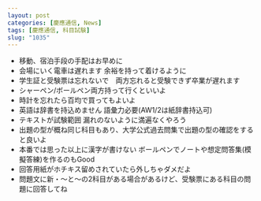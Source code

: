 ```yaml
---
layout: post
categories: [慶應通信, News]
tags: [慶應通信, 科目試験]
slug: "1035"
---
```

* 移動、宿泊手段の手配はお早めに
* 会場にいく電車は遅れます 余裕を持って着けるように
* 学生証と受験票は忘れないで　両方忘れると受験できず卒業が遅れます
* シャーペン/ボールペン両方持って行くといいよ
* 時計を忘れたら百均で買ってもよいよ
* 英語は辞書を持込めません 語彙力必要(AW1/2は紙辞書持込可)
* テキストが試験範囲 漏れのないように満遍なくやろう
* 出題の型が概ね同じ科目もあり、大学公式過去問集で出題の型の確認をすると良いよ
* 本番では思った以上に漢字が書けない ボールペンでノートや想定問答集(模擬答練)を作るのもGood
* 回答用紙がホチキス留めされていたら外しちゃダメだよ
* 問題文に新・〜と〜の2科目がある場合があるけど、受験票にある科目の問題に回答してね